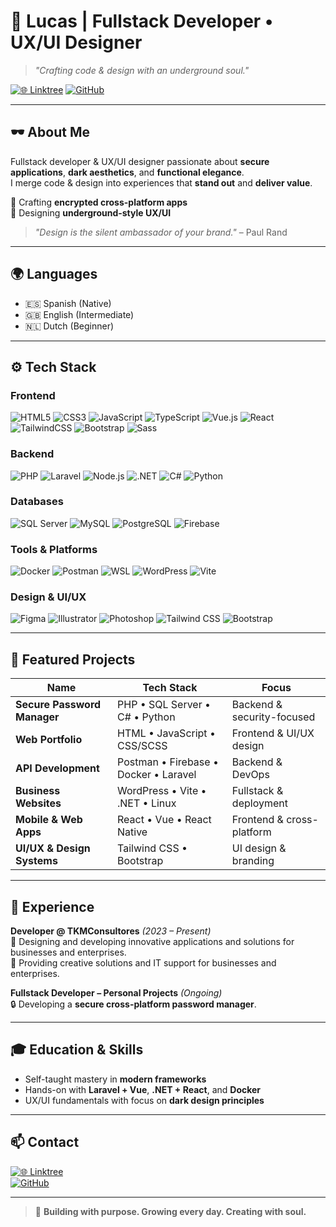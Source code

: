 # 🦋 **Lucas** | Fullstack Developer • UX/UI Designer 

> _"Crafting code & design with an underground soul."_  

[![🌐 Linktree](https://img.shields.io/badge/🌐_All_My_Links-000000?style=for-the-badge&logo=linktree&logoColor=00FF88)](https://linktr.ee/valxed.dev)
[![GitHub](https://img.shields.io/badge/📂_GitHub-181717?style=for-the-badge&logo=github&logoColor=white)](https://github.com/LVXED)

---

## 🕶️ **About Me**
Fullstack developer & UX/UI designer passionate about **secure applications**, **dark aesthetics**, and **functional elegance**.  
I merge code & design into experiences that **stand out** and **deliver value**.

🔹 Crafting **encrypted cross-platform apps**  
🔹 Designing **underground-style UX/UI**  

> _"Design is the silent ambassador of your brand."_ – Paul Rand

---

## 🌍 **Languages**
- 🇪🇸 Spanish (Native)  
- 🇬🇧 English (Intermediate)  
- 🇳🇱 Dutch (Beginner)  

---

## ⚙ **Tech Stack**

### Frontend  
![HTML5](https://img.shields.io/badge/HTML5-111111?style=for-the-badge&logo=html5&logoColor=E34F26)
![CSS3](https://img.shields.io/badge/CSS3-111111?style=for-the-badge&logo=css3&logoColor=1572B6)
![JavaScript](https://img.shields.io/badge/JavaScript-111111?style=for-the-badge&logo=javascript&logoColor=F7DF1E)
![TypeScript](https://img.shields.io/badge/TypeScript-111111?style=for-the-badge&logo=typescript&logoColor=3178C6)
![Vue.js](https://img.shields.io/badge/Vue.js-111111?style=for-the-badge&logo=vue.js&logoColor=4FC08D)
![React](https://img.shields.io/badge/React-111111?style=for-the-badge&logo=react&logoColor=61DAFB)
![TailwindCSS](https://img.shields.io/badge/Tailwind_CSS-111111?style=for-the-badge&logo=tailwind-css&logoColor=38B2AC)
![Bootstrap](https://img.shields.io/badge/Bootstrap-111111?style=for-the-badge&logo=bootstrap&logoColor=7952B3)
![Sass](https://img.shields.io/badge/Sass-111111?style=for-the-badge&logo=sass&logoColor=CC6699)

### Backend  
![PHP](https://img.shields.io/badge/PHP-111111?style=for-the-badge&logo=php&logoColor=777BB4)
![Laravel](https://img.shields.io/badge/Laravel-111111?style=for-the-badge&logo=laravel&logoColor=FF2D20)
![Node.js](https://img.shields.io/badge/Node.js-111111?style=for-the-badge&logo=node.js&logoColor=339933)
![.NET](https://img.shields.io/badge/.NET-111111?style=for-the-badge&logo=dotnet&logoColor=512BD4)
![C#](https://img.shields.io/badge/C_Sharp-111111?style=for-the-badge&logo=c-sharp&logoColor=239120)
![Python](https://img.shields.io/badge/Python-111111?style=for-the-badge&logo=python&logoColor=3776AB)

### Databases  
![SQL Server](https://img.shields.io/badge/SQL_Server-111111?style=for-the-badge&logo=microsoftsqlserver&logoColor=CC2927)
![MySQL](https://img.shields.io/badge/MySQL-111111?style=for-the-badge&logo=mysql&logoColor=4479A1)
![PostgreSQL](https://img.shields.io/badge/PostgreSQL-111111?style=for-the-badge&logo=postgresql&logoColor=336791)
![Firebase](https://img.shields.io/badge/Firebase-111111?style=for-the-badge&logo=firebase&logoColor=FFCA28)

### Tools & Platforms  
![Docker](https://img.shields.io/badge/Docker-111111?style=for-the-badge&logo=docker&logoColor=2496ED)
![Postman](https://img.shields.io/badge/Postman-111111?style=for-the-badge&logo=postman&logoColor=FF6C37)
![WSL](https://img.shields.io/badge/WSL-111111?style=for-the-badge&logo=linux&logoColor=FCC624)
![WordPress](https://img.shields.io/badge/WordPress-111111?style=for-the-badge&logo=wordpress&logoColor=21759B)
![Vite](https://img.shields.io/badge/Vite-111111?style=for-the-badge&logo=vite&logoColor=646CFF)

### Design & UI/UX  
![Figma](https://img.shields.io/badge/Figma-111111?style=for-the-badge&logo=figma&logoColor=F24E1E)
![Illustrator](https://img.shields.io/badge/Illustrator-111111?style=for-the-badge&logo=adobeillustrator&logoColor=FF9A00)
![Photoshop](https://img.shields.io/badge/Photoshop-111111?style=for-the-badge&logo=adobephotoshop&logoColor=31A8FF)
![Tailwind CSS](https://img.shields.io/badge/Tailwind_CSS-111111?style=for-the-badge&logo=tailwind-css&logoColor=38B2AC)
![Bootstrap](https://img.shields.io/badge/Bootstrap-111111?style=for-the-badge&logo=bootstrap&logoColor=7952B3)

---

## 🚩 **Featured Projects**

| Name                 | Tech Stack                         | Focus                         |
|----------------------|----------------------------------|-------------------------------|
| **Secure Password Manager** | PHP • SQL Server • C# • Python      | Backend & security-focused     |
| **Web Portfolio**         | HTML • JavaScript • CSS/SCSS          | Frontend & UI/UX design        |
| **API Development**       | Postman • Firebase • Docker • Laravel | Backend & DevOps               |
| **Business Websites**     | WordPress • Vite • .NET • Linux        | Fullstack & deployment         |
| **Mobile & Web Apps**     | React • Vue • React Native             | Frontend & cross-platform      |
| **UI/UX & Design Systems**| Tailwind CSS • Bootstrap               | UI design & branding           |

---

## 💼 **Experience**
**Developer @ TKMConsultores** *(2023 – Present)*  
🚀 Designing and developing innovative applications and solutions for businesses and enterprises.  
🎯 Providing creative solutions and IT support for businesses and enterprises.

**Fullstack Developer – Personal Projects** *(Ongoing)*  
🔒 Developing a **secure cross-platform password manager**.  

---

## 🎓 **Education & Skills**
- Self-taught mastery in **modern frameworks**  
- Hands-on with **Laravel + Vue**, **.NET + React**, and **Docker**  
- UX/UI fundamentals with focus on **dark design principles**  

---

## 📫 **Contact**
[![🌐 Linktree](https://img.shields.io/badge/🌐_All_My_Links-000000?style=for-the-badge&logo=linktree&logoColor=00FF88)](https://linktr.ee/valxed.dev)  
[![GitHub](https://img.shields.io/badge/GitHub-181717?style=for-the-badge&logo=github&logoColor=white)](https://github.com/LVXED)

---

> 🦋 **Building with purpose. Growing every day. Creating with soul.**
